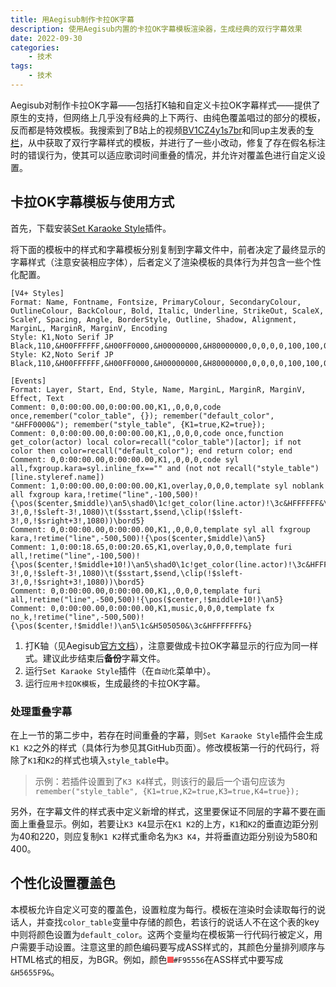 ```yaml
---
title: 用Aegisub制作卡拉OK字幕
description: 使用Aegisub内置的卡拉OK字幕模板渲染器，生成经典的双行字幕效果
date: 2022-09-30
categories:
    - 技术
tags:
    - 技术
---
```


Aegisub对制作卡拉OK字幕——包括打K轴和自定义卡拉OK字幕样式——提供了原生的支持，但网络上几乎没有经典的上下两行、由纯色覆盖唱过的部分的模板，反而都是特效模板。我搜索到了B站上的视频[BV1CZ4y1s7br](https://www.bilibili.com/video/BV1CZ4y1s7br)和同up主发表的[专栏](https://www.bilibili.com/read/cv4489963)，从中获取了双行字幕样式的模板，并进行了一些小改动，修复了存在假名标注时的错误行为，使其可以适应歌词时间重叠的情况，并允许对覆盖色进行自定义设置。

## 卡拉OK字幕模板与使用方式

首先，下载安装[Set Karaoke Style](https://github.com/MichiyamaKaren/aegisub-set-karaoke-style)插件。

将下面的模板中的样式和字幕模板分别复制到字幕文件中，前者决定了最终显示的字幕样式（注意安装相应字体），后者定义了渲染模板的具体行为并包含一些个性化配置。
```
[V4+ Styles]
Format: Name, Fontname, Fontsize, PrimaryColour, SecondaryColour, OutlineColour, BackColour, Bold, Italic, Underline, StrikeOut, ScaleX, ScaleY, Spacing, Angle, BorderStyle, Outline, Shadow, Alignment, MarginL, MarginR, MarginV, Encoding
Style: K1,Noto Serif JP Black,110,&H00FFFFFF,&H00FF0000,&H00000000,&H80000000,0,0,0,0,100,100,0,0,1,4,0,1,120,30,220,1
Style: K2,Noto Serif JP Black,110,&H00FFFFFF,&H00FF0000,&H00000000,&H80000000,0,0,0,0,100,100,0,0,1,4,0,3,30,120,40,1

[Events]
Format: Layer, Start, End, Style, Name, MarginL, MarginR, MarginV, Effect, Text
Comment: 0,0:00:00.00,0:00:00.00,K1,,0,0,0,code once,remember("color_table", {}); remember("default_color", "&HFF0000&"); remember("style_table", {K1=true,K2=true});
Comment: 0,0:00:00.00,0:00:00.00,K1,,0,0,0,code once,function get_color(actor) local color=recall("color_table")[actor]; if not color then color=recall("default_color"); end return color; end
Comment: 0,0:00:00.00,0:00:00.00,K1,,0,0,0,code syl all,fxgroup.kara=syl.inline_fx=="" and (not not recall("style_table")[line.styleref.name])
Comment: 1,0:00:00.00,0:00:00.00,K1,overlay,0,0,0,template syl noblank all fxgroup kara,!retime("line",-100,500)!{\pos($center,$middle)\an5\shad0\1c!get_color(line.actor)!\3c&HFFFFFF&\clip(!$sleft-3!,0,!$sleft-3!,1080)\t($sstart,$send,\clip(!$sleft-3!,0,!$sright+3!,1080))\bord5}
Comment: 0,0:00:00.00,0:00:00.00,K1,,0,0,0,template syl all fxgroup kara,!retime("line",-500,500)!{\pos($center,$middle)\an5}
Comment: 1,0:00:18.65,0:00:20.65,K1,overlay,0,0,0,template furi all,!retime("line",-100,500)!{\pos($center,!$middle+10!)\an5\shad0\1c!get_color(line.actor)!\3c&HFFFFFF&\clip(!$sleft-3!,0,!$sleft-3!,1080)\t($sstart,$send,\clip(!$sleft-3!,0,!$sright+3!,1080))\bord5}
Comment: 0,0:00:00.00,0:00:00.00,K1,,0,0,0,template furi all,!retime("line",-500,500)!{\pos($center,!$middle+10!)\an5}
Comment: 0,0:00:00.00,0:00:00.00,K1,music,0,0,0,template fx no_k,!retime("line",-500,500)!{\pos($center,!$middle!)\an5\1c&H505050&\3c&HFFFFFFF&}
```

1. 打K轴（见Aegisub[官方文档](https://aegi.vmoe.info/docs/3.2/Karaoke_Timing_Tutorial/)），注意要做成卡拉OK字幕显示的行应为同一样式。建议此步结束后**备份**字幕文件。
2. 运行`Set Karaoke Style`插件（在`自动化`菜单中）。
3. 运行`应用卡拉OK模板`，生成最终的卡拉OK字幕。

### 处理重叠字幕

在上一节的第二步中，若存在时间重叠的字幕，则`Set Karaoke Style`插件会生成`K1 K2`之外的样式（具体行为参见其GitHub页面）。修改模板第一行的代码行，将除了`K1`和`K2`的样式也填入`style_table`中。

> 示例：若插件设置到了`K3 K4`样式，则该行的最后一个语句应该为
> ```remember("style_table", {K1=true,K2=true,K3=true,K4=true});```

另外，在字幕文件的样式表中定义新增的样式，这里要保证不同层的字幕不要在画面上重叠显示。例如，若要让`K3 K4`显示在`K1 K2`的上方，`K1`和`K2`的垂直边距分别为40和220，则应复制`K1 K2`样式重命名为`K3 K4`，并将垂直边距分别设为580和400。

## 个性化设置覆盖色

本模板允许自定义可变的覆盖色，设置粒度为每行。模板在渲染时会读取每行的说话人，并查找`color_table`变量中存储的颜色，若该行的说话人不在这个表的key中则将颜色设置为`default_color`。这两个变量均在模板第一行代码行被定义，用户需要手动设置。注意这里的颜色编码要写成ASS样式的，其颜色分量排列顺序与HTML格式的相反，为BGR。例如，颜色<span style="height:10px;background:#F95556;display:inline-block;width:10px"></span>`#F95556`在ASS样式中要写成`&H5655F9&`。